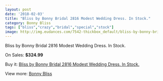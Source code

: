 ```yaml
---
layout: post
date: '2018-02-03'
title: "Bliss by Bonny Bridal 2816 Modest Wedding Dress. In Stock."
category: Bonny Bliss
tags: ["bliss","crazy","bridal","special","stock"]
image: http://img.eudances.com/7542-thickbox_default/bliss-by-bonny-bridal-2816-modest-wedding-dress-in-stock.jpg
---
```

Bliss by Bonny Bridal 2816 Modest Wedding Dress. In Stock.

On Sales: **$324.99**
<a href="https://www.eudances.com/en/bonny-bliss/2674-bliss-by-bonny-bridal-2816-modest-wedding-dress-in-stock.html"><amp-img layout="responsive" width="600" height="600" src="//img.eudances.com/7542-thickbox_default/bliss-by-bonny-bridal-2816-modest-wedding-dress-in-stock.jpg" alt="Bliss by Bonny Bridal 2816 Modest Wedding Dress. In Stock. 0" /></a>
<a href="https://www.eudances.com/en/bonny-bliss/2674-bliss-by-bonny-bridal-2816-modest-wedding-dress-in-stock.html"><amp-img layout="responsive" width="600" height="600" src="//img.eudances.com/7544-thickbox_default/bliss-by-bonny-bridal-2816-modest-wedding-dress-in-stock.jpg" alt="Bliss by Bonny Bridal 2816 Modest Wedding Dress. In Stock. 1" /></a>
<a href="https://www.eudances.com/en/bonny-bliss/2674-bliss-by-bonny-bridal-2816-modest-wedding-dress-in-stock.html"><amp-img layout="responsive" width="600" height="600" src="//img.eudances.com/7543-thickbox_default/bliss-by-bonny-bridal-2816-modest-wedding-dress-in-stock.jpg" alt="Bliss by Bonny Bridal 2816 Modest Wedding Dress. In Stock. 2" /></a>

Buy it: [Bliss by Bonny Bridal 2816 Modest Wedding Dress. In Stock.](https://www.eudances.com/en/bonny-bliss/2674-bliss-by-bonny-bridal-2816-modest-wedding-dress-in-stock.html "Bliss by Bonny Bridal 2816 Modest Wedding Dress. In Stock.")

View more: [Bonny Bliss](https://www.eudances.com/en/40-bonny-bliss "Bonny Bliss")